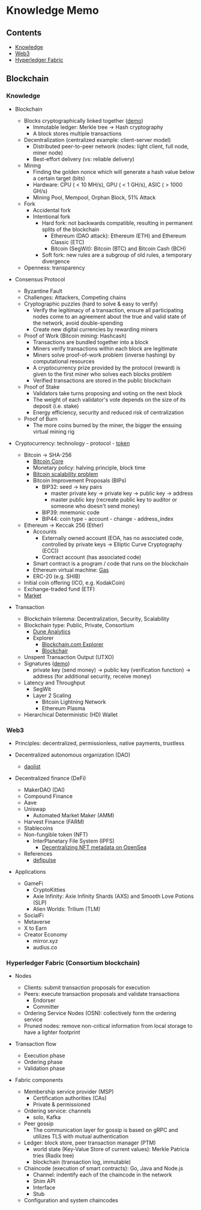 # Knowledge Memo

## Contents

- [Knowledge](#knowledge)
- [Web3](#web3)
- [Hyperledger Fabric](#hyperledger-fabric-consortium-blockchain)

## Blockchain

### Knowledge

- Blockchain
  - Blocks cryptographically linked together ([demo](https://tools.superdatascience.com/blockchain/blockchain))
    - Immutable ledger: Merkle tree -> Hash cryptography
    - A block stores multiple transactions
  - Decentralization (centralized example: client-server model)
    - Distributed peer-to-peer network (nodes: light client, full node, miner node)
    - Best-effort delivery (vs: reliable delivery)
  - Mining
    - Finding the golden nonce which will generate a hash value below a certain target (bits)
    - Hardware: CPU ( < 10 MH/s), GPU ( < 1 GH/s), ASIC ( > 1000 GH/s)
    - Mining Pool, Mempool, Orphan Block, 51% Attack
  - Fork
    - Accidental fork
    - Intentional fork
      - Hard fork: not backwards compatible, resulting in permanent splits of the blockchain
        - Ethereum (DAO attack): Ethereum (ETH) and Ethereum Classic (ETC)
        - Bitcoin (SegWit): Bitcoin (BTC) and Bitcoin Cash (BCH)
      - Soft fork: new rules are a subgroup of old rules, a temporary divergence
  - Openness: transparency

- Consensus Protocol
  - Byzantine Fault
  - Challenges: Attackers, Competing chains
  - Cryptographic puzzles (hard to solve & easy to verify)
    - Verify the legitimacy of a transaction, ensure all participating nodes come to an agreement about the true and valid state of the network, avoid double-spending
    - Create new digital currencies by rewarding miners
  - Proof of Work (Bitcoin mining: Hashcash)
    - Transactions are bundled together into a block
    - Miners verify transactions within each block are legitimate
    - Miners solve proof-of-work problem (inverse hashing) by computational resources
    - A cryptocurrency prize provided by the protocol (reward) is given to the first miner who solves each blocks problem
    - Verified transactions are stored in the public blockchain
  - Proof of Stake
    - Validators take turns proposing and voting on the next block
    - The weight of each validator's vote depends on the size of its deposit (i.e. stake)
    - Energy efficiency, security and reduced risk of centralization
  - Proof of Burn
    - The more coins burned by the miner, the bigger the ensuing virtual mining rig

- Cryptocurrency: technology - protocol - [token]((https://www.investopedia.com/terms/c/crypto-token.asp))
  - Bitcoin -> SHA-256
    - [Bitcoin Core](https://bitcoin.org/en/bitcoin-core/)
    - Monetary policy: halving principle, block time
    - [Bitcoin scalability problem](https://en.wikipedia.org/wiki/Bitcoin_scalability_problem)
    - Bitcoin Improvement Proposals (BIPs)
      - BIP32: seed -> key pairs
        - master private key -> private key -> public key -> address
        - master public key (recreate public key to auditor or someone who doesn't send money)
      - BIP39: mnemonic code
      - BIP44: coin type - account - change - address_index
  - Ethereum -> Keccak 256 (Ether)
    - Accounts
      - Externally owned account (EOA, has no associated code, controlled by private keys -> Elliptic Curve Cryptography (ECC))
      - Contract account (has associated code)
    - Smart contract is a program / code that runs on the blockchain
    - Ethereum virtual machine: [Gas](https://ethereum.org/en/developers/docs/gas/)
    - ERC-20 (e.g. SHIB)
  - Initial coin offering (ICO, e.g. KodakCoin)
  - Exchange-traded fund (ETF)
  - [Market](https://coinmarketcap.com/)

- Transaction
  - Blockchain trilemma: Decentralization, Security, Scalability
  - Blockchain type: Public, Private, Consortium
    - [Dune Analytics](https://dune.com/browse/dashboards)
    - Explorer
      - [Blockchain.com Explorer](https://www.blockchain.com/explorer)
      - [Blockchair](https://blockchair.com/)
  - Unspent Transaction Output (UTXO)
  - Signatures ([demo](https://tools.superdatascience.com/blockchain/public-private-keys/signatures))
    - private key (send money) -> public key (verification function) -> address (for additional security, receive money)
  - Latency and Throughput
    - SegWit
    - Layer 2 Scaling
      - Bitcoin Lightning Network
      - Ethereum Plasma
  - Hierarchical Deterministic (HD) Wallet

### Web3

- Principles: decentralized, permissionless, native payments, trustless

- Decentralized autonomous organization (DAO)
  - [daolist](https://daolist.fyi/)

- Decentralized finance (DeFi)
  - MakerDAO (DAI)
  - Compound Finance
  - Aave
  - Uniswap
    - Automated Market Maker (AMM)
  - Harvest Finance (FARM)
  - Stablecoins
  - Non-fungible token (NFT)
    - InterPlanetary File System (IPFS)
      - [Decentralizing NFT metadata on OpenSea](https://opensea.io/blog/announcements/decentralizing-nft-metadata-on-opensea/)
  - References
    - [defipulse](https://www.defipulse.com/)

- Applications
  - GameFi
    - CryptoKitties
    - Axie Infinity: Axie Infinity Shards (AXS) and Smooth Love Potions (SLP)
    - Alien Worlds: Trilium (TLM)
  - SocialFi
  - Metaverse
  - X to Earn
  - Creator Economy
    - mirror.xyz
    - audius.co

### Hyperledger Fabric (Consortium blockchain)

- Nodes
  - Clients: submit transaction proposals for execution
  - Peers: execute transaction proposals and validate transactions
    - Endorser
    - Committer
  - Ordering Service Nodes (OSN): collectively form the ordering service
  - Pruned nodes: remove non-critical information from local storage to have a lighter footprint

- Transaction flow
  - Execution phase
  - Ordering phase
  - Validation phase

- Fabric components
  - Membership service provider (MSP)
    - Certification authorities (CAs)
    - Private & permissioned
  - Ordering service: channels
    - solo, Kafka
  - Peer gossip
    - The communication layer for gossip is based on gRPC and utilizes TLS with mutual authentication
  - Ledger: block store, peer transaction manager (PTM)
    - world state (Key-Value Store of current values): Merkle Patricia tries (Radix tree)
    - blockchain (transaction log, immutable)
  - Chaincode (execution of smart contracts): Go, Java and Node.js
    - Channel: indentify each of the chaincode in the network
    - Shim API
    - Interface
    - Stub
  - Configuration and system chaincodes
